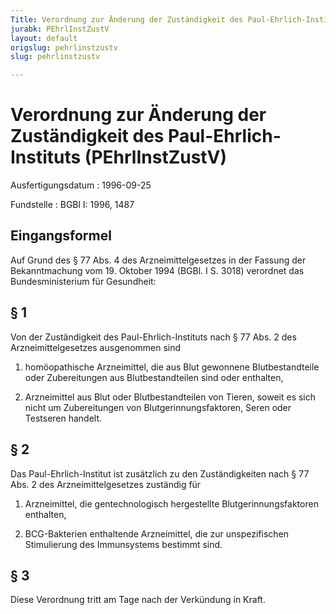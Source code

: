 ```yaml
---
Title: Verordnung zur Änderung der Zuständigkeit des Paul-Ehrlich-Instituts
jurabk: PEhrlInstZustV
layout: default
origslug: pehrlinstzustv
slug: pehrlinstzustv

---
```


# Verordnung zur Änderung der Zuständigkeit des Paul-Ehrlich-Instituts (PEhrlInstZustV)

Ausfertigungsdatum
:   1996-09-25

Fundstelle
:   BGBl I: 1996, 1487



## Eingangsformel

Auf Grund des § 77 Abs. 4 des Arzneimittelgesetzes in der Fassung der
Bekanntmachung vom 19. Oktober 1994 (BGBl. I S. 3018) verordnet das
Bundesministerium für Gesundheit:


## § 1

Von der Zuständigkeit des Paul-Ehrlich-Instituts nach § 77 Abs. 2 des
Arzneimittelgesetzes ausgenommen sind

1.  homöopathische Arzneimittel, die aus Blut gewonnene Blutbestandteile
    oder Zubereitungen aus Blutbestandteilen sind oder enthalten,


2.  Arzneimittel aus Blut oder Blutbestandteilen von Tieren, soweit es
    sich nicht um Zubereitungen von Blutgerinnungsfaktoren, Seren oder
    Testseren handelt.





## § 2

Das Paul-Ehrlich-Institut ist zusätzlich zu den Zuständigkeiten nach §
77 Abs. 2 des Arzneimittelgesetzes zuständig für

1.  Arzneimittel, die gentechnologisch hergestellte Blutgerinnungsfaktoren
    enthalten,


2.  BCG-Bakterien enthaltende Arzneimittel, die zur unspezifischen
    Stimulierung des Immunsystems bestimmt sind.





## § 3

Diese Verordnung tritt am Tage nach der Verkündung in Kraft.

